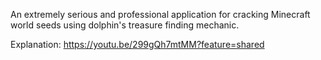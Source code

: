 An extremely serious and professional application for cracking Minecraft world seeds using dolphin's treasure finding mechanic.

Explanation: https://youtu.be/299gQh7mtMM?feature=shared
